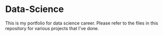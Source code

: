 # Data-Science

This is my portfolio for data science career. Please refer to the files in this repository for various projects that I've done.
